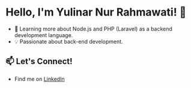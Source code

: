 # Hello, I'm Yulinar Nur Rahmawati! 👋

- 🌱 Learning more about Node.js and PHP (Laravel) as a backend development language.
- 💡 Passionate about back-end development.
  
## 📫 Let's Connect!
- Find me on [LinkedIn](https://www.linkedin.com/in/yulinarnur/)

